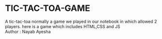 # TIC-TAC-TOA-GAME
A tic-tac-toa normally a game we played in our notebook in which allowed 2 players. here is a game which includes HTML,CSS and JS
<br>
Author : Nayab Ayesha
